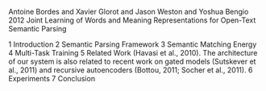 Antoine Bordes and Xavier Glorot  and Jason Weston and Yoshua Bengio
2012
Joint Learning of Words and Meaning Representations 
  for Open-Text Semantic Parsing

1 Introduction
2 Semantic Parsing Framework
3 Semantic Matching Energy
4 Multi-Task Training
5 Related Work
    (Havasi et al., 2010).
    The architecture of our system is also related to recent work 
        on gated models (Sutskever et al., 2011) and 
        recursive autoencoders (Bottou, 2011; Socher et al., 2011).
6 Experiments
7 Conclusion
